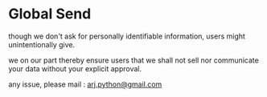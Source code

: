 # Global Send

though we don't ask for personally identifiable information, users might unintentionally give.

we on our part thereby ensure users that we shall not sell nor communicate your data without your explicit approval.

any issue, please mail : arj.python@gmail.com
